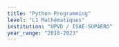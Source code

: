 ```yaml
---
title: "Python Programming"
level: "L1 Mathématiques"
institution: "UPVD / ISAE-SUPAERO"
year_range: "2018-2023"
---
```

